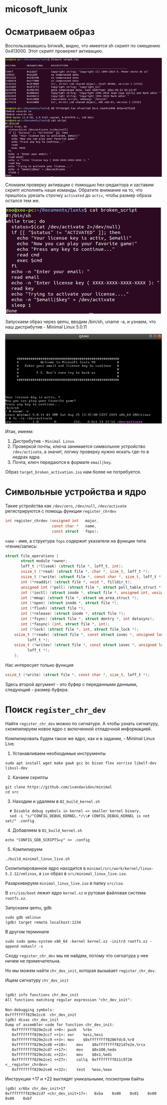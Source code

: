 # micosoft_lunix


# Осматриваем образ #

Воспользовавшись binwalk, видно, что имеется sh скрипт по смещению 0x413000. Этот скрипт проверяет активацию.

<p align="center">
	<img src="https://github.com/mgayanov/micosoft_lunix/blob/master/img/binwalk.jpg">
</p>

Сломаем проверку активации с помощью hex-редактора и заставим скрипт исполнять наши команды. Обратите внимание на то, что
пришлось урезать строчку `activated` до `activ`, чтобы размер образа остался тем же.

<p align="center">
	<img src="https://github.com/mgayanov/micosoft_lunix/blob/master/img/broken_script.jpg">
</p>

Запускаем образ через qemu, вводим /bin/sh, uname -a, и узнаем, что наш дистрибутив - Minimal Linux 5.0.11

<p align="center">
	<img src="https://github.com/mgayanov/micosoft_lunix/blob/master/img/uname.jpg">
</p>

Итак, имеем:
1. Дистрибутив - `Minimal Linux`.
2. Проверкой почты, ключа занимается символьное устройство `/dev/activate`, а значит, логику проверку нужно искать где-то
в недрах ядра.
3. Почта, ключ передаются в формате `email|key`.

Образ `target_broken_activation.iso` нам более не потребуется.

# Символьные устройства и ядро

Такие устройства как `/dev/zero`, `/dev/null`, `/dev/activate` регистрируются с помощь функции `register_chrdev`

```c
int register_chrdev (unsigned int   major,
                     const char *   name,
                     const struct   fops);
```

`name` - имя, а структура `fops` содержит указатели на функции типа чтение/запись:

```c
struct file_operations {
       struct module *owner;
       loff_t (*llseek) (struct file *, loff_t, int);
       ssize_t (*read) (struct file *, char *, size_t, loff_t *);
       ssize_t (*write) (struct file *, const char *, size_t, loff_t *);
       int (*readdir) (struct file *, void *, filldir_t);
       unsigned int (*poll) (struct file *, struct poll_table_struct *);
       int (*ioctl) (struct inode *, struct file *, unsigned int, unsigned long);
       int (*mmap) (struct file *, struct vm_area_struct *);
       int (*open) (struct inode *, struct file *);
       int (*flush) (struct file *);
       int (*release) (struct inode *, struct file *);
       int (*fsync) (struct file *, struct dentry *, int datasync);
       int (*fasync) (int, struct file *, int);
       int (*lock) (struct file *, int, struct file_lock *);
    ssize_t (*readv) (struct file *, const struct iovec *, unsigned long,
          loff_t *);
    ssize_t (*writev) (struct file *, const struct iovec *, unsigned long,
          loff_t *);
    };
```

Нас интересует только функция
```c
ssize_t (*write) (struct file *, const char *, size_t, loff_t *);
```
Здесь второй аргумент - это буфер с переданными данными, следующий - размер буфера.


# Поиск `register_chr_dev`

Найти `register_chr_dev` можно по сигнатуре. А чтобы узнать сигнатуру, скомпилируем новое ядро с включенной отладочной
информацией. 

Компилировать будем такое же ядро, как и в задании, - Minimal Linux Live.

1. Устанавливаем необходимые инструменты
```
sudo apt install wget make gawk gcc bc bison flex xorriso libelf-dev libssl-dev
```
2. Качаем скрипты
```
git clone https://github.com/ivandavidov/minimal
cd src
```
3. Находим и удаляем в `02_build_kernel.sh`
```
  # Disable debug symbols in kernel => smaller kernel binary.
  sed -i "s/^CONFIG_DEBUG_KERNEL.*/\\# CONFIG_DEBUG_KERNEL is not set/" .config
```
4. Добавляем в `02_build_kernel.sh`
```
echo "CONFIG_GDB_SCRIPTS=y" >> .config
```
5. Компилируем
```
./build_minimal_linux_live.sh
```

Скомпилированное ядро находится в `minimal/src/work/kernel/linux-5.2.12/vmlinux`, а `iso` образ в `src/minimal_linux_live.iso`.

Разархивируем `minimal_linux_live.iso` в папку `src/iso`.

В `src/iso/boot` лежит ядро `kernel.xz` и рутовая файловая система `rootfs.xz`.

Запускаем qemu, gdb

```
sudo gdb vmlinux
(gdb) target remote localhost:1234
```

В другом терминале
```
sudo sudo qemu-system-x86_64 -kernel kernel.xz -initrd rootfs.xz -append nokaslr -s
```

Сходу `register_chr_dev` мы не найдем, потому что сигнатура у нее ничем не примечательна.

Но мы можем найти `chr_dev_init`, которая вызывает `register_chr_dev`.

Ищем сигнатуру `chr_dev_init`

```

(gdb) info functions chr_dev_init
All functions matching regular expression "chr_dev_init":

Non-debugging symbols:
0xffffffff829e2cc6  chr_dev_init
(gdb) disas chr_dev_init
Dump of assembler code for function chr_dev_init:
   0xffffffff829e2cc6 <+0>:	push   %rbx
   0xffffffff829e2cc7 <+1>:	xor    %esi,%esi
   0xffffffff829e2cc9 <+3>:	mov    $0xffffffff8206fdc0,%r8
   0xffffffff829e2cd0 <+10>:	mov    $0xffffffff821d7e2e,%rcx
   0xffffffff829e2cd7 <+17>:	mov    $0x100,%edx
   0xffffffff829e2cdc <+22>:	mov    $0x1,%edi
   0xffffffff829e2ce1 <+27>:	callq  0xffffffff811c9720 <__register_chrdev>
   0xffffffff829e2ce6 <+32>:	test   %eax,%eax
```
Инструкции +17 и +22 выглядят уникальными, посмотрим байты

```
(gdb) x/6bx chr_dev_init+17
0xffffffff829e2cd7 <chr_dev_init+17>:	0xba	0x00	0x01	0x00	0x00	0xbf
```


